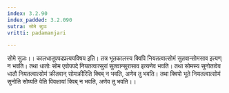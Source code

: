 ```yaml
---
index: 3.2.90
index_padded: 3.2.090
sutra: सोमे सुञः
vritti: padamanjari

---
```

सोमे सुञः।। कालधातूपपदप्रत्ययविषय इति। तत्र भूतकालस्य क्विपि नियतत्वात्सोमं सुतवान्सोमसाव इत्यण् न भवति। तथा धातोः सोम एवोपपदे नियतत्वात्सुरां सुतवान्सुरासाव इत्यणेव भवति। तथा सोमस्य सुनोतावेव धातौ नियतत्वात्सोमं क्रीतवान् सोमक्रीरिति क्विब् न भवति, अणेव तु भवति। तथा क्विपो भूते नियतत्वात्सोमं सुनोति सोष्यति वेति विवक्षायां क्विब् न भवति, अणेव तु भवति।।